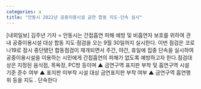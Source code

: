 ```yaml
---
categories: a
title: "안동시 2022년 공중이용시설 금연 합동 지도·단속 실시"
---
```

[내외일보] 김주년 기자 = 안동시는 간접흡연 피해 예방 및 비흡연자 보호를 위하여 관내 공중이용시설 대상 합동 지도·점검을 오는 9월 30일까지 실시한다. 이번 점검은 코로나19로 잠시 중단됐던 합동점검이 재개되면서 주간, 야간, 휴일에 집중 단속을 실시하여 공중이용시설을 이용하는 시민에게 간접흡연의 피해가 없도록 예방하고자 한다.점검대상은 지정된 음식점, 목욕장, PC방 등이며 ▲ 금연구역 표지판 부착 및 흡연구역 시설 기준 준수 여부 ▲ 표지판 미부착 시설 대상 금연표지판 부착 여부 ▲ 금연구역 흡연행위 등을 지도 ․ 단속한다